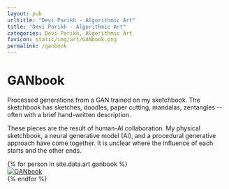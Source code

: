 ```yaml
---
layout: pub
urltitle: "Devi Parikh - Algorithmic Art"
title: "Devi Parikh - Algorithmic Art"
categories: Devi Parikh, Algorithmic Art
favicon: static/img/art/GANbook.png
permalink: /ganbook
---
```


# GANbook

Processed generations from a GAN trained on my sketchbook. The sketchbook has sketches, doodles, paper cutting, mandalas, zentangles -- often with a brief hand-written description.

These pieces are the result of human-AI collaboration. My physical sketchbook, a neural generative model (AI), and a procedural generative approach have come together. It is unclear where the influence of each starts and the other ends.

<div class = 'art'>
  {% for person in site.data.art.ganbook %}
  <div class = 'artpiece'>
    <a href = '{{ person.link }}'><img src = '{{person.link}}' alt = 'GANbook'></a>
  </div>
  {% endfor %}
</div>